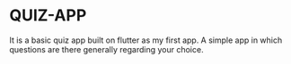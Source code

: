 # QUIZ-APP
It is a basic quiz app built on flutter as my first app. A simple app in which questions are there generally regarding your choice.
